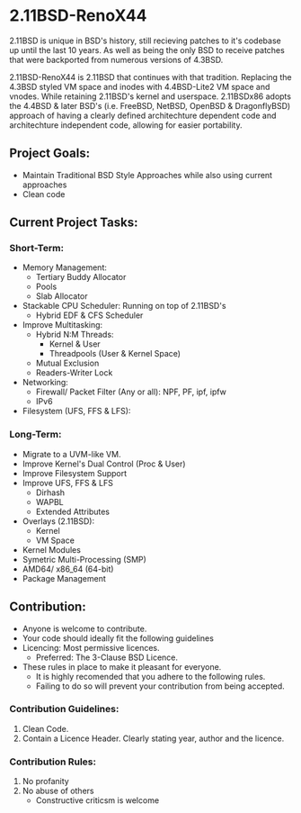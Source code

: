 # 2.11BSD-RenoX44
2.11BSD is unique in BSD's history, still recieving patches to it's codebase up until the last 10 years. As well as being the only BSD to receive patches that were backported from numerous versions of 4.3BSD.

2.11BSD-RenoX44 is 2.11BSD that continues with that tradition. Replacing the 4.3BSD styled VM space and inodes with 4.4BSD-Lite2 VM space and vnodes. While retaining 2.11BSD's kernel and userspace. 2.11BSDx86 adopts the 4.4BSD & later BSD's (i.e. FreeBSD, NetBSD, OpenBSD & DragonflyBSD) approach of having a clearly defined architechture dependent code and architechture independent code, allowing for easier portability.

## Project Goals:
- Maintain Traditional BSD Style Approaches while also using current approaches
- Clean code

## Current Project Tasks:
### Short-Term:
- Memory Management:
    - Tertiary Buddy Allocator
    - Pools
    - Slab Allocator
- Stackable CPU Scheduler: Running on top of 2.11BSD's
    - Hybrid EDF & CFS Scheduler
- Improve Multitasking:
    - Hybrid N:M Threads:
        - Kernel & User
        - Threadpools (User & Kernel Space)
    - Mutual Exclusion
    - Readers-Writer Lock
- Networking:
    - Firewall/ Packet Filter (Any or all): NPF, PF, ipf, ipfw
    - IPv6
- Filesystem (UFS, FFS & LFS):

### Long-Term:
- Migrate to a UVM-like VM.
- Improve Kernel's Dual Control (Proc & User)
- Improve Filesystem Support
- Improve UFS, FFS & LFS
    - Dirhash
    - WAPBL
    - Extended Attributes
- Overlays (2.11BSD):
    - Kernel
    - VM Space
- Kernel Modules
- Symetric Multi-Processing (SMP)
- AMD64/ x86_64 (64-bit)
- Package Management

## Contribution:
- Anyone is welcome to contribute. 
- Your code should ideally fit the following guidelines
- Licencing: Most permissive licences. 
	- Preferred: The 3-Clause BSD Licence.
- These rules in place to make it pleasant for everyone.
	- It is highly recomended that you adhere to the following rules. 
	- Failing to do so will prevent your contribution from being accepted. 

### Contribution Guidelines:
1. Clean Code.
2. Contain a Licence Header. Clearly stating year, author and the licence. 

### Contribution Rules:
1. No profanity
2. No abuse of others
	- Constructive criticsm is welcome